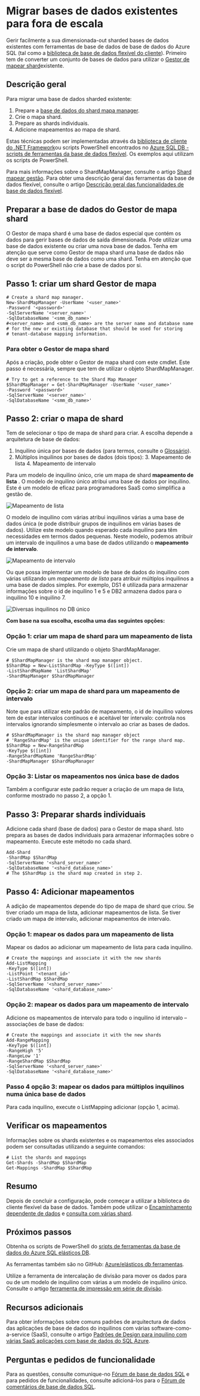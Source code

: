 <properties
   pageTitle="Migrar bases de dados existentes para escala-out | Microsoft Azure"
   description="Converter bases de dados sharded utilizar ferramentas de base de dados flexível criando um shard Gestor de mapa"
   services="sql-database"
   documentationCenter=""
   authors="ddove"
   manager="jhubbard"
   editor=""/>

<tags
   ms.service="sql-database"
   ms.devlang="NA"
   ms.topic="article"
   ms.tgt_pltfrm="NA"
   ms.workload="data-management"
   ms.date="10/24/2016"
   ms.author="ddove"/>

# <a name="migrate-existing-databases-to-scale-out"></a>Migrar bases de dados existentes para fora de escala

Gerir facilmente a sua dimensionada-out sharded bases de dados existentes com ferramentas de base de dados de base de dados do Azure SQL (tal como a [biblioteca de base de dados flexível do cliente](sql-database-elastic-database-client-library.md)). Primeiro tem de converter um conjunto de bases de dados para utilizar o [Gestor de mapear shard](sql-database-elastic-scale-shard-map-management.md)existente. 

## <a name="overview"></a>Descrição geral
Para migrar uma base de dados sharded existente: 

1. Prepare a [base de dados do shard mapa manager](sql-database-elastic-scale-shard-map-management.md).
2. Crie o mapa shard.
3. Prepare as shards individuais.  
2. Adicione mapeamentos ao mapa de shard.

Estas técnicas podem ser implementadas através da [biblioteca de cliente do .NET Framework](http://www.nuget.org/packages/Microsoft.Azure.SqlDatabase.ElasticScale.Client/)ou scripts PowerShell encontrados no [Azure SQL DB - scripts de ferramentas da base de dados flexível](https://gallery.technet.microsoft.com/scriptcenter/Azure-SQL-DB-Elastic-731883db). Os exemplos aqui utilizam os scripts de PowerShell.

Para mais informações sobre o ShardMapManager, consulte o artigo [Shard mapear gestão](sql-database-elastic-scale-shard-map-management.md). Para obter uma descrição geral das ferramentas da base de dados flexível, consulte o artigo [Descrição geral das funcionalidades de base de dados flexível](sql-database-elastic-scale-introduction.md).

## <a name="prepare-the-shard-map-manager-database"></a>Preparar a base de dados do Gestor de mapa shard

O Gestor de mapa shard é uma base de dados especial que contém os dados para gerir bases de dados de saída dimensionada. Pode utilizar uma base de dados existente ou criar uma nova base de dados. Tenha em atenção que serve como Gestor de mapa shard uma base de dados não deve ser a mesma base de dados como uma shard. Tenha em atenção que o script do PowerShell não crie a base de dados por si. 

## <a name="step-1-create-a-shard-map-manager"></a>Passo 1: criar um shard Gestor de mapa

    # Create a shard map manager. 
    New-ShardMapManager -UserName '<user_name>' 
    -Password '<password>' 
    -SqlServerName '<server_name>' 
    -SqlDatabaseName '<smm_db_name>' 
    #<server_name> and <smm_db_name> are the server name and database name 
    # for the new or existing database that should be used for storing 
    # tenant-database mapping information.

### <a name="to-retrieve-the-shard-map-manager"></a>Para obter o Gestor de mapa shard

Após a criação, pode obter o Gestor de mapa shard com este cmdlet. Este passo é necessária, sempre que tem de utilizar o objeto ShardMapManager.

    # Try to get a reference to the Shard Map Manager  
    $ShardMapManager = Get-ShardMapManager -UserName '<user_name>' 
    -Password '<password>' 
    -SqlServerName '<server_name>' 
    -SqlDatabaseName '<smm_db_name>' 

  
## <a name="step-2-create-the-shard-map"></a>Passo 2: criar o mapa de shard

Tem de selecionar o tipo de mapa de shard para criar. A escolha depende a arquitetura de base de dados: 

1. Inquilino única por bases de dados (para termos, consulte o [Glossário](sql-database-elastic-scale-glossary.md)). 
2. Múltiplos inquilinos por bases de dados (dois tipos):
    3. Mapeamento de lista
    4. Mapeamento de intervalo
 

Para um modelo de inquilino único, crie um mapa de shard **mapeamento de lista** . O modelo de inquilino único atribui uma base de dados por inquilino. Este é um modelo de eficaz para programadores SaaS como simplifica a gestão de.

![Mapeamento de lista][1]

O modelo de inquilino com várias atribui inquilinos várias a uma base de dados única (e pode distribuir grupos de inquilinos em várias bases de dados). Utilize este modelo quando esperado cada inquilino para têm necessidades em termos dados pequenas. Neste modelo, podemos atribuir um intervalo de inquilinos a uma base de dados utilizando o **mapeamento de intervalo**. 
 

![Mapeamento de intervalo][2]

Ou que possa implementar um modelo de base de dados do inquilino com várias utilizando um *mapeamento de lista* para atribuir múltiplos inquilinos a uma base de dados simples. Por exemplo, DS1 é utilizada para armazenar informações sobre o id de inquilino 1 e 5 e DB2 armazena dados para o inquilino 10 e inquilino 7. 

![Diversas inquilinos no DB único][3] 

**Com base na sua escolha, escolha uma das seguintes opções:**

### <a name="option-1-create-a-shard-map-for-a-list-mapping"></a>Opção 1: criar um mapa de shard para um mapeamento de lista
Crie um mapa de shard utilizando o objeto ShardMapManager. 

    # $ShardMapManager is the shard map manager object. 
    $ShardMap = New-ListShardMap -KeyType $([int]) 
    -ListShardMapName 'ListShardMap' 
    -ShardMapManager $ShardMapManager 
 
 
### <a name="option-2-create-a-shard-map-for-a-range-mapping"></a>Opção 2: criar um mapa de shard para um mapeamento de intervalo

Note que para utilizar este padrão de mapeamento, o id de inquilino valores tem de estar intervalos contínuos e é aceitável ter intervalo: controla nos intervalos ignorando simplesmente o intervalo ao criar as bases de dados.

    # $ShardMapManager is the shard map manager object 
    # 'RangeShardMap' is the unique identifier for the range shard map.  
    $ShardMap = New-RangeShardMap 
    -KeyType $([int]) 
    -RangeShardMapName 'RangeShardMap' 
    -ShardMapManager $ShardMapManager 

### <a name="option-3-list-mappings-on-a-single-database"></a>Opção 3: Listar os mapeamentos nos única base de dados
Também a configurar este padrão requer a criação de um mapa de lista, conforme mostrado no passo 2, a opção 1.

## <a name="step-3-prepare-individual-shards"></a>Passo 3: Preparar shards individuais

Adicione cada shard (base de dados) para o Gestor de mapa shard. Isto prepara as bases de dados individuais para armazenar informações sobre o mapeamento. Execute este método no cada shard.
     
    Add-Shard 
    -ShardMap $ShardMap 
    -SqlServerName '<shard_server_name>' 
    -SqlDatabaseName '<shard_database_name>'
    # The $ShardMap is the shard map created in step 2.
 

## <a name="step-4-add-mappings"></a>Passo 4: Adicionar mapeamentos

A adição de mapeamentos depende do tipo de mapa de shard que criou. Se tiver criado um mapa de lista, adicionar mapeamentos de lista. Se tiver criado um mapa de intervalo, adicionar mapeamentos de intervalo.

### <a name="option-1-map-the-data-for-a-list-mapping"></a>Opção 1: mapear os dados para um mapeamento de lista

Mapear os dados ao adicionar um mapeamento de lista para cada inquilino.  

    # Create the mappings and associate it with the new shards 
    Add-ListMapping 
    -KeyType $([int]) 
    -ListPoint '<tenant_id>' 
    -ListShardMap $ShardMap 
    -SqlServerName '<shard_server_name>' 
    -SqlDatabaseName '<shard_database_name>' 

### <a name="option-2-map-the-data-for-a-range-mapping"></a>Opção 2: mapear os dados para um mapeamento de intervalo

Adicione os mapeamentos de intervalo para todo o inquilino id intervalo – associações de base de dados:

    # Create the mappings and associate it with the new shards 
    Add-RangeMapping 
    -KeyType $([int]) 
    -RangeHigh '5' 
    -RangeLow '1' 
    -RangeShardMap $ShardMap 
    -SqlServerName '<shard_server_name>' 
    -SqlDatabaseName '<shard_database_name>' 


### <a name="step-4-option-3-map-the-data-for-multiple-tenants-on-a-single-database"></a>Passo 4 opção 3: mapear os dados para múltiplos inquilinos numa única base de dados

Para cada inquilino, execute o ListMapping adicionar (opção 1, acima). 


## <a name="checking-the-mappings"></a>Verificar os mapeamentos

Informações sobre os shards existentes e os mapeamentos eles associados podem ser consultadas utilizando a seguinte comandos:  

    # List the shards and mappings 
    Get-Shards -ShardMap $ShardMap 
    Get-Mappings -ShardMap $ShardMap 

## <a name="summary"></a>Resumo

Depois de concluir a configuração, pode começar a utilizar a biblioteca do cliente flexível da base de dados. Também pode utilizar o [Encaminhamento dependente de dados](sql-database-elastic-scale-data-dependent-routing.md) e [consulta com várias shard](sql-database-elastic-scale-multishard-querying.md).

## <a name="next-steps"></a>Próximos passos


Obtenha os scripts de PowerShell do [sripts de ferramentas da base de dados do Azure SQL elásticos DB](https://gallery.technet.microsoft.com/scriptcenter/Azure-SQL-DB-Elastic-731883db).

As ferramentas também são no GitHub: [Azure/elásticos db ferramentas](https://github.com/Azure/elastic-db-tools).

Utilize a ferramenta de intercalação de divisão para mover os dados para ou de um modelo de inquilino com várias a um modelo de inquilino único. Consulte o artigo [ferramenta de impressão em série de divisão](sql-database-elastic-scale-get-started.md).

## <a name="additional-resources"></a>Recursos adicionais

Para obter informações sobre comuns padrões de arquitectura de dados das aplicações de base de dados do inquilinos com várias software-como-a-service (SaaS), consulte o artigo [Padrões de Design para inquilino com várias SaaS aplicações com base de dados do SQL Azure](sql-database-design-patterns-multi-tenancy-saas-applications.md).

## <a name="questions-and-feature-requests"></a>Perguntas e pedidos de funcionalidade

Para as questões, consulte comunique-no [Fórum de base de dados SQL](http://social.msdn.microsoft.com/forums/azure/home?forum=ssdsgetstarted) e para pedidos de funcionalidades, consulte adicioná-los para o [Fórum de comentários de base de dados SQL](https://feedback.azure.com/forums/217321-sql-database/).

<!--Image references-->
[1]: ./media/sql-database-elastic-convert-to-use-elastic-tools/listmapping.png
[2]: ./media/sql-database-elastic-convert-to-use-elastic-tools/rangemapping.png
[3]: ./media/sql-database-elastic-convert-to-use-elastic-tools/multipleonsingledb.png
 
